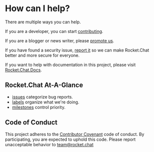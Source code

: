 # How can I help?

There are multiple ways you can help.

If you are a developer, you can start [contributing](/1.%20Contributing/developing/).

If you are a blogger or news writer, please [promote us](/1.%20Contributing/promoting/).

If you have found a security issue, [report it](/1.%20Contributing/security/) so we can make Rocket.Chat better and more secure for everyone.

If you want to help with documentation in this project, please visit [Rocket.Chat.Docs](https://github.com/RocketChat/Rocket.Chat.Docs).

## Rocket.Chat At-A-Glance

* [issues](https://github.com/RocketChat/Rocket.Chat/issues) categorize bug reports.
* [labels](https://github.com/RocketChat/Rocket.Chat/labels) organize what we're doing.
* [milestones](https://github.com/RocketChat/Rocket.Chat/milestones) control priority.

## Code of Conduct

This project adheres to the [Contributor Covenant](http://contributor-covenant.org) code of conduct. By participating, you are expected to uphold this code. Please report unacceptable behavior to team@rocket.chat
